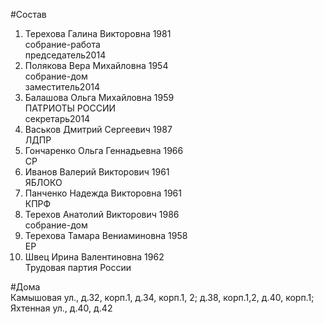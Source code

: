 #Состав  
1. Терехова Галина Викторовна 1981  
    собрание-работа  
    председатель2014  
2. Полякова Вера Михайловна 1954  
    собрание-дом  
    заместитель2014  
3. Балашова Ольга Михайловна 1959  
    ПАТРИОТЫ РОССИИ  
    секретарь2014  
4. Васьков Дмитрий Сергеевич 1987  
    ЛДПР  
5. Гончаренко Ольга Геннадьевна 1966  
    СР  
6. Иванов Валерий Викторович 1961  
    ЯБЛОКО  
7. Панченко Надежда Викторовна 1961  
    КПРФ  
8. Терехов Анатолий Викторович 1986  
    собрание-дом  
9. Терехова Тамара Вениаминовна 1958  
    ЕР  
10. Швец Ирина Валентиновна 1962  
    Трудовая партия России  

#Дома  
Камышовая ул., д.32, корп.1, д.34, корп.1, 2; д.38, корп.1,2,  д.40, корп.1; Яхтенная ул., д.40, д.42  
  
